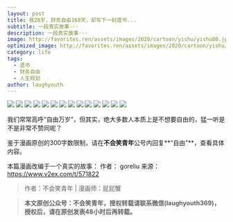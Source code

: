 ```yaml
---
layout: post
title: 我28岁，财务自由168天，却写下一封遗书...
subtitle: 一段真实故事···
description: 一段真实故事···
image: http://favorites.ren/assets/images/2020/cartoon/yishu/yishu00.jpg
optimized_image: http://favorites.ren/assets/images/2020/cartoon/yishu/yishu00.jpg
category: life
tags:
  - 遗书
  - 财务自由
  - 人生规划
author: laughyouth
---
```


![](http://favorites.ren/assets/images/2020/cartoon/yishu/yishu01.jpg)
![](http://favorites.ren/assets/images/2020/cartoon/yishu/yishu02.jpg)
![](http://favorites.ren/assets/images/2020/cartoon/yishu/yishu03.jpg)
![](http://favorites.ren/assets/images/2020/cartoon/yishu/yishu04.jpg)
![](http://favorites.ren/assets/images/2020/cartoon/yishu/yishu05.jpg)
![](http://favorites.ren/assets/images/2020/cartoon/yishu/yishu06.jpg)
![](http://favorites.ren/assets/images/2020/cartoon/yishu/yishu07.jpg)
![](http://favorites.ren/assets/images/2020/cartoon/yishu/yishu08.jpg)
![](http://favorites.ren/assets/images/2020/cartoon/yishu/yishu09.jpg)
![](http://favorites.ren/assets/images/2020/cartoon/yishu/yishu10.jpg)
![](http://favorites.ren/assets/images/2020/cartoon/yishu/yishu11.jpg)
![](http://favorites.ren/assets/images/2020/cartoon/yishu/yishu12.jpg)
![](http://favorites.ren/assets/images/2020/cartoon/yishu/yishu13.jpg)
![](http://favorites.ren/assets/images/2020/cartoon/yishu/yishu14.jpg)

我们常常高呼“自由万岁”，但其实，绝大多数人本质上是不想要自由的，猛一听是不是非常不赞同呢？

鉴于漫画原创的300字数限制，请在**不会笑青年**公号内回复**“自由”**，查看具体内容。

本篇漫画改编于一个真实的故事：
作者： goreliu 
来源：https://www.v2ex.com/t/571822

>作者：不会笑青年 | 漫画师：屁屁蟹

>**本文原创公众号：不会笑青年，授权转载请联系微信(laughyouth369)，授权后，请在原创发表48小时后再转载。**


